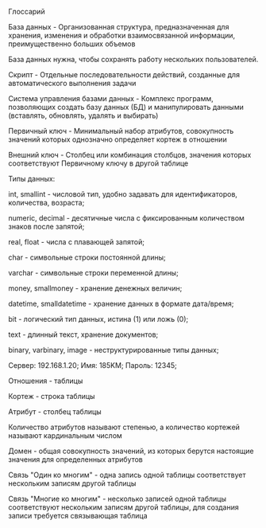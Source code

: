 Глоссарий

База данных - Организованная структура, предназначенная для хранения, изменения и обработки взаимосвязанной информации, преимущественно больших объемов

База данных нужна, чтобы сохранять работу нескольких пользователей.

Скрипт - Отдельные последовательности действий, созданные для автоматического выполнения задачи

Cистема управления базами данных - Комплекс программ, позволяющих создать базу данных (БД) и манипулировать данными (вставлять, обновлять, удалять и выбирать)

Первичный ключ - Минимальный набор атрибутов, совокупность значений которых однозначно определяет кортеж в отношении

Внешний ключ - Столбец или комбинация столбцов, значения которых соответствуют Первичному ключу в другой таблице

Типы данных:

int, smallint - числовой тип, удобно задавать для идентификаторов, количества, возраста;

numeric, decimal - десятичные числа с фиксированным количеством знаков после запятой;

real, float - числа с плавающей запятой;

char - символьные строки постоянной длины;

varchar - символьные строки переменной длины;

money, smallmoney - хранение денежных величин;

datetime, smalldatetime - хранение данных в формате дата/время;

bit - логический тип данных, истина (1) или ложь (0);

text - длинный текст, хранение документов;

binary, varbinary, image - неструктурированные типы данных;

Сервер: 192.168.1.20; Имя: 185KM; Пароль: 12345;

Отношения - таблицы

Кортеж - строка таблицы

Атрибут - столбец таблицы

Количество атрибутов называют степенью, а количество кортежей называют кардинальным числом

Домен - общая совокупность значений, из которых берутся настоящие значения для определенных атрибутов

Связь "Один ко многим" - одна запись одной таблицы соответствует нескольким записям другой таблицы

Связь "Многие ко многим" - несколько записей одной таблицы соответствуют нескольким записям другой таблицы, для создания записи требуется связывающая таблица
